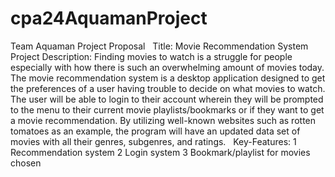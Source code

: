# cpa24AquamanProject

Team Aquaman Project Proposal
 
Title: Movie Recommendation System
 
Project Description:
Finding movies to watch is a struggle for people 
especially with how there is such an overwhelming amount of 
movies today. The movie recommendation system is a desktop application 
designed to get the preferences of a user having trouble to decide on what movies 
to watch. The user will be able to login to their account wherein they will be prompted 
to the menu to their current movie playlists/bookmarks or if they want to get a movie recommendation. 
By utilizing well-known websites such as rotten tomatoes as an example, the program will have an 
updated data set of movies with all their genres, subgenres, and ratings. 
 
Key-Features:
	1	Recommendation system
	2	Login system
	3	Bookmark/playlist for movies chosen